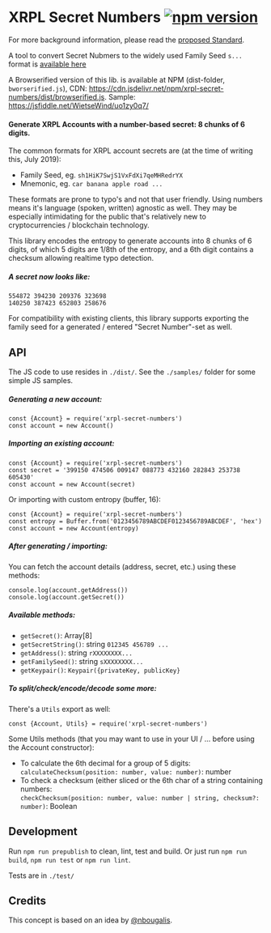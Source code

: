 # XRPL Secret Numbers [![npm version](https://badge.fury.io/js/xrpl-secret-numbers.svg)](https://www.npmjs.com/xrpl-secret-numbers)

For more background information, please read the [proposed Standard](https://github.com/xrp-community/standards-drafts/issues/15).

A tool to convert Secret Nubmers to the widely used Family Seed `s...` format is [available here](https://github.com/WietseWind/secret-numbers-to-family-seed/releases)

A Browserified version of this lib. is available at NPM (dist-folder, `bworserified.js`), CDN: https://cdn.jsdelivr.net/npm/xrpl-secret-numbers/dist/browserified.js. Sample:
https://jsfiddle.net/WietseWind/uo1zy0q7/

#### Generate XRPL Accounts with a number-based secret: 8 chunks of 6 digits.

The common formats for XRPL account secrets are (at the time of writing this, July 2019):

- Family Seed, eg. `sh1HiK7SwjS1VxFdXi7qeMHRedrYX`
- Mnemonic, eg. `car banana apple road ...`

These formats are prone to typo's and not that user friendly. Using numbers means it's language (spoken, written) agnostic as well. They may be especially intimidating for the public that's relatively new to cryptocurrencies / blockchain technology.

This library encodes the entropy to generate accounts into 8 chunks of 6 digits, of which 5 digits are 1/8th of the entropy, and a 6th digit contains a checksum allowing realtime typo detection.

##### A secret now looks like:

```
554872 394230 209376 323698
140250 387423 652803 258676
```

For compatibility with existing clients, this library supports exporting the family seed for a generated / entered "Secret Number"-set as well.

## API

The JS code to use resides in `./dist/`. See the `./samples/` folder for some simple JS samples.

##### Generating a new account:

```
const {Account} = require('xrpl-secret-numbers')
const account = new Account()
```

##### Importing an existing account:

```
const {Account} = require('xrpl-secret-numbers')
const secret = '399150 474506 009147 088773 432160 282843 253738 605430'
const account = new Account(secret)
```

Or importing with custom entropy (buffer, 16):

```
const {Account} = require('xrpl-secret-numbers')
const entropy = Buffer.from('0123456789ABCDEF0123456789ABCDEF', 'hex')
const account = new Account(entropy)
```

##### After generating / importing:

You can fetch the account details (address, secret, etc.) using these methods:

```
console.log(account.getAddress())
console.log(account.getSecret())
```

##### Available methods:

- `getSecret()`: Array<string>[8]
- `getSecretString()`: string `012345 456789 ...`
- `getAddress()`: string `rXXXXXXXX...`
- `getFamilySeed()`: string `sXXXXXXXX...`
- `getKeypair()`: `Keypair({privateKey, publicKey}`

##### To split/check/encode/decode some more:

There's a `Utils` export as well:

```
const {Account, Utils} = require('xrpl-secret-numbers')
```

Some Utils methods (that you may want to use in your UI / ... before using the Account constructor):

 - To calculate the 6th decimal for a group of 5 digits:  
   `calculateChecksum(position: number, value: number)`: number
 - To check a checksum (either sliced or the 6th char of a string containing numbers:  
   `checkChecksum(position: number, value: number | string, checksum?: number)`: Boolean

## Development

Run `npm run prepublish` to clean, lint, test and build. Or just run `npm run build`, `npm run test` or `npm run lint`. 

Tests are in `./test/`

## Credits

This concept is based on an idea by [@nbougalis](https://github.com/nbougalis).
